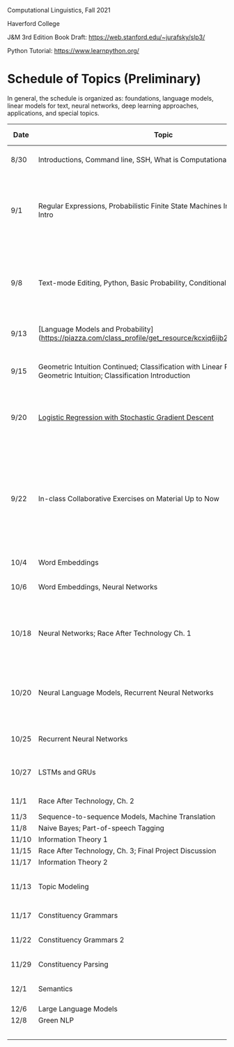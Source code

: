Computational Linguistics, Fall 2021

Haverford College

J&M 3rd Edition Book Draft: https://web.stanford.edu/~jurafsky/slp3/

Python Tutorial: https://www.learnpython.org/

# Schedule of Topics (Preliminary)

In general, the schedule is organized as: foundations, language models, linear models for text, neural networks, deep learning approaches, applications, and special topics.

| Date  | Topic                                                        | Read/View Before Class                                       | Lab                                                     |      | Due                                                          |
| ----- | ------------------------------------------------------------ | ------------------------------------------------------------ | ------------------------------------------------------- | ---- | ------------------------------------------------------------ |
| 8/30  | Introductions, Command line, SSH, What is Computational Linguistics? | [Syllabus](syllabus.md)                                      | [Lab 0: Computer/Remote  Setup, SSH](labs/lab0.md)      |      |                                                              |
| 9/1   | Regular Expressions, Probabilistic Finite State Machines Intro, Probability Intro | [Command Line Ch. 1 & 2](https://www.learnenough.com/command-line-tutorial/basics);  [Functions](https://www.youtube.com/watch?v=MjeXZ7Ea89g), | [Lab 1: Command Line and I/O Redirection](labs/lab1.md) |      | HW0: Command Line Discussion Board (Wednesday), [Lab 1](labs/lab1.md) (Friday) |
| 9/8   | Text-mode Editing, Python, Basic Probability, Conditional Probability | [Regular Expressions Notes (Piazza)](https://piazza.com/class_profile/get_resource/kcxiq6ijb2q5t/kex7ykctfdx57c) and/or J&M 2.1; J&M 2.2, 2.3, 2.4.1, 2.4.2, 2.4.4 | [Lab 2: Python Markov Text Generation](labs/lab2.md)    |      | [HW1: Regular Expressions](https://piazza.com/class_profile/get_resource/ksysw5gb2e13q7/kt27xmayn19z); |
| 9/13  | [Language Models and Probability](https://piazza.com/class_profile/get_resource/kcxiq6ijb2q5t/kf8ets0a6t1tv | [A Probability Primer](https://www.sjsu.edu/faculty/gerstman/StatPrimer/probability.pdf); [Distributions](https://www.youtube.com/watch?v=qc5QewourIU&feature=youtu.be) |                                                         |      |                                                              |
| 9/15  | Geometric Intuition Continued; Classification with Linear Perceptron and Geometric Intuition; Classification Introduction | [Language Modeling Primer](https://piazza.com/class_profile/get_resource/ksysw5gb2e13q7/ktbthuoiq73op) (Optional); [J&M 3.1-3.4](https://web.stanford.edu/~jurafsky/slp3/3.pdf) | [Lab 3: Classification with NLTK](labs/lab3.md)         |      | Lab 2                                                        |
| 9/20  | [Logistic Regression with Stochastic Gradient Descent](https://piazza.com/class_profile/get_resource/kcxiq6ijb2q5t/kfhn44yucmk48t) | [Vectors](https://www.youtube.com/watch?v=kXLGnrzw1zk); [Matrices](https://www.youtube.com/watch?v=LEJpb8v_RQQ); [Prediction Primer](https://piazza.com/class_profile/get_resource/kcxiq6ijb2q5t/kfdytve4qul29w);  [J&M 5.1-5.3](https://web.stanford.edu/~jurafsky/slp3/5.pdf) |                                                         |      |                                                              |
| 9/22  | In-class Collaborative Exercises on Material Up to Now       | [Derivatives and Optimization](https://www.youtube.com/watch?v=TG6PIKulK0Q); [Logistic Regression with Stochastic Gradient Descent Notes](https://piazza.com/class_profile/get_resource/kcxiq6ijb2q5t/kfhn4zorp646dt) (Optional); J&M 5.5-5.7; J&M 6.1 | Lab 4                                                   |      | Lab 3<br />HW2 (Friday)                                      |
| 10/4  | Word Embeddings                                              | J&M 6.2-6.11                                                 |                                                         |      |                                                              |
| 10/6  | Word Embeddings, Neural Networks                             | J&M 7; [Word Embeddings Primer](https://piazza.com/class_profile/get_resource/kcxiq6ijb2q5t/kfs9ejn2pjo34s) (Optional) | [Lab 4: Word Embeddings Exploration](labs/lab4.md)      |      |                                                              |
| 10/18 | Neural Networks; Race After Technology Ch. 1                 | Benjamin Ch. 1; [Multiclass Classification and Neural Networks Primer](https://piazza.com/class_profile/get_resource/kcxiq6ijb2q5t/kfxzq9q9oxx674) |                                                         |      | Benjamin Ch. 1 Discussion Questions                          |
| 10/20 | Neural Language Models, Recurrent Neural Networks            | Review J&M 7 and previous material as necessary; [Introduction to Keras for Researchers](https://keras.io/getting_started/intro_to_keras_for_researchers/) | Lab: HW3 Homework Help                                  |      |                                                              |
| 10/25 | Recurrent Neural Networks                                    | [Illustrated Guide to RNNs](https://www.youtube.com/watch?v=LHXXI4-IEns); |                                                         |      | [HW3: Neural Text Classification](https://piazza.com/class_profile/get_resource/kcxiq6ijb2q5t/kfy03lbdbvr56e) |
| 10/27 | LSTMs and GRUs                                               | [Illustrated Guide to LSTMs and GRUs](https://www.youtube.com/watch?v=8HyCNIVRbSU) |                                                         |      |                                                              |
| 11/1  | Race After Technology, Ch. 2                                 | Benjamin Ch. 2                                               |                                                         |      |                                                              |
| 11/3  | Sequence-to-sequence Models, Machine Translation             | J&M 10                                                       |                                                         |      | Lab 4                                                        |
| 11/8  | Naive Bayes; Part-of-speech Tagging                          |                                                              |                                                         |      |                                                              |
| 11/10 | Information Theory 1                                         |                                                              |                                                         |      |                                                              |
| 11/15 | Race After Technology, Ch. 3; Final Project Discussion       | Benjamin 3                                                   |                                                         |      |                                                              |
| 11/17 | Information Theory 2                                         |                                                              |                                                         |      |                                                              |
| 11/13 | Topic Modeling                                               |                                                              |                                                         |      | Piazza Discussion, **Final Project Proposal**                |
| 11/17 | Constituency Grammars                                        | [J&M 12.1-12.2](https://web.stanford.edu/~jurafsky/slp3/12.pdf) |                                                         |      |                                                              |
| 11/22 | Constituency Grammars 2                                      | [J&M 12.3-12.5](https://web.stanford.edu/~jurafsky/slp3/12.pdf) |                                                         |      | **Introduction and Related Work Draft**                      |
| 11/29 | Constituency Parsing                                         | J&M 13.1, 13.3, 13.4                                         |                                                         |      |                                                              |
| 12/1  | Semantics                                                    | [Computational Semantics, Chapter 2](http://www.coli.uni-saarland.de/projects/milca/courses/comsem/pspdf/main.pdf) |                                                         |      |                                                              |
| 12/6  | Large Language Models                                        |                                                              |                                                         |      |                                                              |
| 12/8  | Green NLP                                                    |                                                              |                                                         |      |                                                              |
|       |                                                              |                                                              |                                                         |      |                                                              |
|       |                                                              |                                                              |                                                         |      |                                                              |
|       |                                                              |                                                              |                                                         |      |                                                              |
|       |                                                              |                                                              |                                                         |      |                                                              |
|       |                                                              |                                                              |                                                         |      |                                                              |